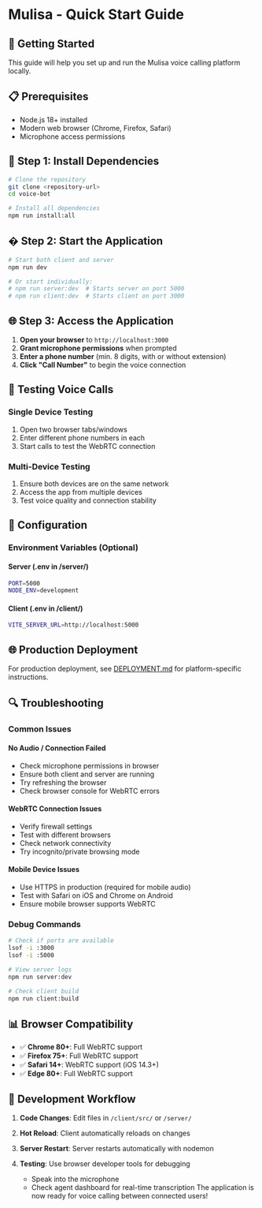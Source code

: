 # Mulisa - Quick Start Guide

## 🚀 Getting Started

This guide will help you set up and run the Mulisa voice calling platform locally.

## 📋 Prerequisites

- Node.js 18+ installed
- Modern web browser (Chrome, Firefox, Safari)
- Microphone access permissions

## 🔧 Step 1: Install Dependencies

```bash
# Clone the repository
git clone <repository-url>
cd voice-bot

# Install all dependencies
npm run install:all
```

## � Step 2: Start the Application

```bash
# Start both client and server
npm run dev

# Or start individually:
# npm run server:dev  # Starts server on port 5000
# npm run client:dev  # Starts client on port 3000
```

## 🌐 Step 3: Access the Application

1. **Open your browser** to `http://localhost:3000`
2. **Grant microphone permissions** when prompted
3. **Enter a phone number** (min. 8 digits, with or without extension)
4. **Click "Call Number"** to begin the voice connection

## 📱 Testing Voice Calls

### Single Device Testing
1. Open two browser tabs/windows
2. Enter different phone numbers in each
3. Start calls to test the WebRTC connection

### Multi-Device Testing
1. Ensure both devices are on the same network
2. Access the app from multiple devices
3. Test voice quality and connection stability

## 🔧 Configuration

### Environment Variables (Optional)

#### Server (.env in /server/)
```bash
PORT=5000
NODE_ENV=development
```

#### Client (.env in /client/)
```bash
VITE_SERVER_URL=http://localhost:5000
```

## 🌐 Production Deployment

For production deployment, see [DEPLOYMENT.md](./DEPLOYMENT.md) for platform-specific instructions.

## 🔍 Troubleshooting

### Common Issues

#### No Audio / Connection Failed
- Check microphone permissions in browser
- Ensure both client and server are running
- Try refreshing the browser
- Check browser console for WebRTC errors

#### WebRTC Connection Issues
- Verify firewall settings
- Test with different browsers
- Check network connectivity
- Try incognito/private browsing mode

#### Mobile Device Issues
- Use HTTPS in production (required for mobile audio)
- Test with Safari on iOS and Chrome on Android
- Ensure mobile browser supports WebRTC

### Debug Commands

```bash
# Check if ports are available
lsof -i :3000
lsof -i :5000

# View server logs
npm run server:dev

# Check client build
npm run client:build
```

## 📊 Browser Compatibility

- ✅ **Chrome 80+**: Full WebRTC support
- ✅ **Firefox 75+**: Full WebRTC support  
- ✅ **Safari 14+**: WebRTC support (iOS 14.3+)
- ✅ **Edge 80+**: Full WebRTC support

## 🔄 Development Workflow

1. **Code Changes**: Edit files in `/client/src/` or `/server/`
2. **Hot Reload**: Client automatically reloads on changes
3. **Server Restart**: Server restarts automatically with nodemon
4. **Testing**: Use browser developer tools for debugging


   - Speak into the microphone
   - Check agent dashboard for real-time transcription
The application is now ready for voice calling between connected users!
